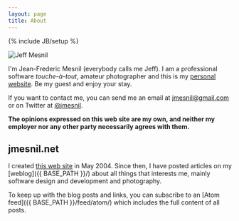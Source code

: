 ```yaml
---
layout: page
title: About
---
```

{% include JB/setup %}

<div class="alignright">
<img src="{{ site.s3.url}}/images/me.jpg" alt="Jeff Mesnil" />
</div>

I'm <span itemprop="name">Jean-Frederic Mesnil</span> (everybody calls me <span itemprop="nickname">Jeff</span>). I am a <span itemprop="title">professional software _touche-&agrave;-tout_</span>, amateur photographer and this is my <a href="http://jmesnil.net/" itemprop="url">personal website</a>. Be my guest and enjoy your stay.

If you want to contact me, you can send me an email at <a href="mailto:jmesnil@gmail.com" itemprop="url">jmesnil@gmail.com</a> or on Twitter at [@jmesnil](https://twitter.com/jmesnil).

__The opinions expressed on this web site are my own, and neither my employer nor any other party necessarily agrees with them.__

## jmesnil.net ##

I created [this web site](http://jmesnil.net) in May 2004. Since then, I have posted articles on my [weblog]({{ BASE_PATH }}/) about all things that interests me, mainly software design and development and photography.

To keep up with the blog posts and links, you can subscribe to an [Atom feed]({{ BASE_PATH }}/feed/atom/) which includes the full content of all posts.
